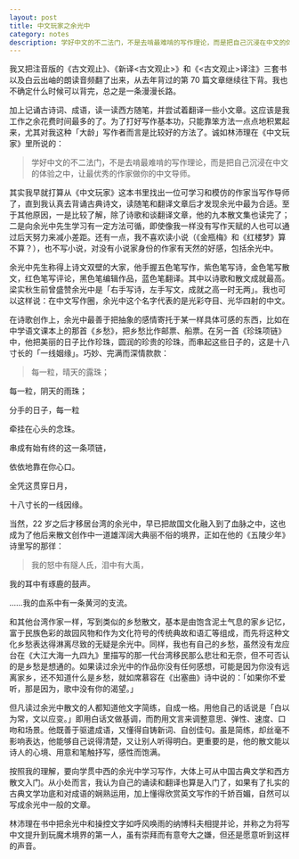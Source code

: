 ```yaml
---
layout: post
title: 中文玩家之余光中
category: notes
description: 学好中文的不二法门，不是去啃最难啃的写作理论，而是把自己沉浸在中文的体验之中，让最优秀的作家做你的中文导师。
---
```



我又把注音版的《古文观止》、《新译<古文观止>》和《<古文观止>译注》三套书以及白云出岫的朗读音频翻了出来，从去年背过的第 70 篇文章继续往下背。我也不确定什么时候可以背完，总之是一条漫漫长路。

加上记诵古诗词、成语，读一读西方随笔，并尝试着翻译一些小文章。这应该是我工作之余花费时间最多的了。为了打好写作基本功，只能靠笨方法一点点地积累起来，尤其对我这种「大龄」写作者而言是比较好的方法了。诚如林沛理在《中文玩家》里所说的：
>学好中文的不二法门，不是去啃最难啃的写作理论，而是把自己沉浸在中文的体验之中，让最优秀的作家做你的中文导师。

其实我早就打算从《中文玩家》这本书里找出一位可学习和模仿的作家当写作导师了，直到我认真去背诵古典诗文，读随笔和翻译文章后才发现余光中最为合适。至于其他原因，一是比较了解，除了诗歌和谈翻译文章，他的九本散文集也读完了；二是向余光中先生学习有一定方法可循，即使像我一样没有写作天赋的人也可以通过后天努力来减小差距。还有一点，我不喜欢读小说（《金瓶梅》和《红楼梦》算不算？），也不写小说，对没有小说家身份的作家有天然的好感，包括余光中。

余光中先生称得上诗文双壁的大家，他手握五色笔写作，紫色笔写诗，金色笔写散文，红色笔写评论，黑色笔编辑作品，蓝色笔翻译。其中以诗歌和散文成就最高。梁实秋生前曾盛赞余光中是「右手写诗，左手写文，成就之高一时无两」。我也可以这样说：在中文写作圈，余光中这个名字代表的是光彩夺目、光华四射的中文。

在诗歌创作上，余光中最善于把抽象的感情寄托于某一样具体可感的东西，比如在中学语文课本上的那首《乡愁》，把乡愁比作邮票、船票。在另一首《珍珠项链》中，他把美丽的日子比作珍珠，圆润的珍贵的珍珠，而串起这些日子的，这是十八寸长的「一线姻缘」。巧妙、完满而深情款款：
>每一粒，晴天的露珠；
>
每一粒，阴天的雨珠；
>
分手的日子，每一粒
>
牵挂在心头的念珠。
>
串成有始有终的这一条项链，
>
依依地靠在你心口。
>
全凭这贯穿日月，
>
十八寸长的一线因缘。

当然，22 岁之后才移居台湾的余光中，早已把故国文化融入到了血脉之中，这也成为了他后来散文创作中一道雄浑阔大典丽不俗的境界，正如在他的《五陵少年》诗里写的那徉：
>我的怒中有隧人氏，泪中有大禹，
>
我的耳中有琢鹿的鼓声。
>
……我的血系中有一条黄河的支流。

和其他台湾作家一样，写到类似的乡愁散文，基本是由饱含泥土气息的家乡记忆，富于民族色彩的故园风物和作为文化符号的传统典故和语汇等组成，而先将这种文化乡愁表达得淋离尽致的无疑是余光中。同样，我也有自己的乡愁，虽然没有龙应台在《大江大海一九四九》里描写的那一代台湾移民那么悲壮和无奈，但不可否认的是乡愁是想通的。如果读过余光中的作品你没有任何感想，可能是因为你没有远离家乡，还不知道什么是乡愁，就如席慕容在《出塞曲》诗中说的：「如果你不爱听，那是因为，歌中没有你的渴望。」

但凡读过余光中散文的人都知道他文字简练，自成一格。用他自己的话说是「白以为常，文以应变。」即用白话文做基调，而酌用文言来调整意思、弹性、速度、口吻和场景。他既善于驱遣成语，又懂得自铸新词、自创佳句。虽是简练，却丝毫不影响表达，他能够自己说得清楚，又让别人听得明白。更重要的是，他的散文能以诗人的心境、用意和笔触抒写，感性而饱满。

按照我的理解，要向学贯中西的余光中学习写作，大体上可从中国古典文学和西方散文入门。从小处而言，我认为自己的诵读和翻译也算是入门了，如果有了扎实的古典文学功底和对成语的娴熟运用，加上懂得欣赏英文写作的千娇百媚，自然可以写成余光中一般的文章。

林沛理在书中把余光中和操控文字如呼风唤雨的纳博科夫相提并论，并称之为将写中文提升到玩魔术境界的第一人，虽有崇拜而有意夸大之嫌，但还是愿意听到这样的声音。
